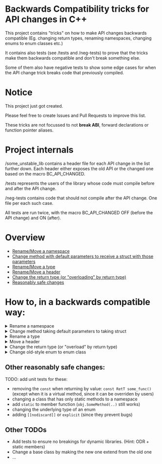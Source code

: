 # Backwards Compatibility tricks for API changes in C++

This project contains "tricks" on how to make API changes backwards compatible
(Eg. changing return types, renaming namespaces, changing enums to enum classes etc.)

It contains also tests (see /tests and /neg-tests) to prove that
the tricks make them backwards compatible and don't break something else.

Some of them also have negative tests to show some edge cases for when the
API change trick breaks code that previously compiled.

# Notice

This project just got created.

Please feel free to create Issues and Pull Requests to improve this list.

These tricks are not focussed to not **break ABI**,
forward declarations or function pointer aliases.

# Project internals

/some_unstable_lib contains a header file for each API change in the list further down.
Each header either exposes the old API or the changed one based on the macro BC_API_CHANGED.

/tests represents the users of the library whose code must compile
before and after the API change.

/neg-tests contains code that should not compile after the API change.
One file per each such case.

All tests are run twice, with the macro BC_API_CHANGED OFF (before the API change)
and ON (after).


# Overview
* [Rename/Move a namespace](#mv-namespace)
* [Change method with default parameters to receive a struct with those parameters](#change_defaults)
* [Rename/Move a type](#mv-type)
* [Rename/Move a header](#mv-header)
* [Change the return type (or "overloading" by return type)](#change_ret_type)
* [Reasonably safe changes](#reasonably_safe_changes)
<!--
* [Move symbols to a different namespace](#move_symb_to_ns)
* [Move symbols to a different class](#move_symb_to_class)
-->


# How to, in a backwards compatible way:

<details>
  <summary id="mv-namespace">Rename a namespace</summary>

**Initial code:**

```cpp
namespace path::to::v1 { ... }
```

**Scenario:** We maybe need to change the namespace name to fix a typo.
We will change it from `path::to::v1` to `path::to::v2`.

**Solution:** Rename the old namespace to the new one and add a namespace alias
for the old one.

```diff
+ namespace path::to::v2 {}
+ namespace path::to {
+   namespace v1 = path::to::v2;
+ }
+ 
- namespace path::to::v1 { ... }
+ namespace path::to::v2 { ... }
```

**Remarks:**

* `[[deprecated]]` attribute doesn't work on namespace aliases.
  You can try compiler specific directives (Eg. `#pragma deprecated(keyword)` for
  msvc)

* The empty namespace `namespace path::to::v2 {}` was added at the top of the
file for visibility purposes

**Files:**

* API: [NamespaceRename.hpp](some_unstable_lib/include/NamespaceRename.hpp)
* User: [NamespaceRenameTest.cpp](tests/NamespaceRenameTest.cpp)

</details>


<details>
  <summary id="change_defaults">Change method taking default parameters to taking struct</summary>

**Initial code:**

```cpp
void SomeMethod(
    const int mandatory,
    const bool opt1 = false,
    const float opt2 = 1e-6
) { ... }
```

**Scenario:** This method receives too many default parameters, and it only
becomes
harder for users to call it with only 1 or 2 parameters changed. We need to
change
the method to receive a struct containing these parameters instead.

**Solution:** If you just add the new `SomeMethod`, users calling `SomeMethod`
with
just the mandatory parameters will have the compiler complain about ambiguity (
it won't
know which of the 2 methods to choose from). To tell it to prefer the newer
one we need to make the old one less specialized by making it a template.

```diff
+ template<int = 0>
void SomeMethod(
    const int mandatory,
    const bool opt1 = false,
    const float opt2 = 1e-6
+ ) {
+  // Call the new implementation now
+  SomeMethod(mandatory, SomeMethodOpts{opt1, opt2});
+ }
+ 
+ struct SomeMethodOpts { bool opt1 = false; float opt2 = 1e-6; };
+ void SomeMethod(
+     const int mandatory,
+     SomeMethodOpts opts = {}
) { ... }
```

**Remarks:** You can deprecate the old `SomeMethod` (now a template)

**Files:**

* API: [MethodDefaultParams.hpp](some_unstable_lib/include/MethodDefaultParams.hpp)
* User: [MethodDefaultParamsTest.cpp](tests/MethodDefaultParamsTest.cpp)

</details>


<details>
  <summary id="mv-type">Rename a type</summary>

**Initial code:**

```cpp
struct OldName { ... };
```

**Scenario:** We maybe need to update the struct name to fix a typo.
We will change it to `NewName`.

**Solution:** We can use a type alias.

```diff
- struct OldName { ... };
+ struct NewName { ... };
+ using OldName = NewName;
```

**Remarks:**

* You can deprecate the old `OldName`.
* The users might learn the hard way that they shouldn't forward declare foreign
  types.

**Files:**

* API: [StructRename.hpp](some_unstable_lib/include/StructRename.hpp)
* User: [StructRenameTest.cpp](tests/StructRenameTest.cpp)

</details>


<details>
  <summary id="mv-header">Move a header</summary>

**Initial code:**

```cpp
// v1/OldName.hpp:
...
```

**Scenario:** We need to move/rename the header to `v2/NewName.hpp`.

**Solution:**

1. Move/rename the header:

```diff
- // v1/OldName.hpp:
+ // v2/NewName.hpp: <- only moved/renamed
...
```

2. Create a compatibility header file in the old location that includes
  the renamed/moved one.

```cpp
// v1/OldName.hpp: <- created to only include the renamed header + deprecation notice
#include "v2/NewName.hpp"

// You can also deprecate it by inserting a compilation error/warning:
// #error/warning OldName.hpp is deprecated, include "v2/NewName.hpp".`
```

**Remarks:** Rename/move using the versioning tool (Git/SVN) so you don't lose
blame history.

</details>


<details>
  <summary id="change_ret_type">Change the return type (or "overload" by return type)</summary>

**Initial code:**

```cpp
// (1) change some primitive `T` to `NewUserDefT`
bool CheckPassword(std::string);

// (2) change some primitive `const T&` to primitive `T`
struct Strukt {
const float& GetMemF() const {
return m_memF; }
};
```

**Scenario:**

(1) `CheckPassword` method returns true if it succeeds, otherwise false.
Make this method return some meaningful error message so the user knows why it
failed (why it returned false).

(2) `Strukt::GetMemF` returns primitive types as const& which is bad for
multiple reasons. We need to return by value.

However, we cannot just overload a function by return type and then deprecate
it.

**Solution:**

For (1): Return a new type that can be implicitly casted to bool.

- (1.1): If you don't want it to be implicitly casted to other primitive types like
  `int`, since C++20 you can make it conditionally explicit.
  (In the tests, `int x = CheckPassword("");` doesn't compile after the API change,
  while `bool x = CheckPassword("");` does)

For (2): Add a new class with an implicit cast operator to `NewRetT` and `OldRetT`.

- (2.1) Additionally, if the compiler can't decide between the 2 cast operators
  at overload resolution,
  templating the old one makes it choose the new overload candidate since it's
  more specialized.
- (2.2) Return GetterRetT by const& to avoid dangling references in user's
  Wrappers that only
  forward the old `const float&`

```diff
// (1) change primitive `T` to `NewUserDefT`
+ struct CheckPasswordResult { // mimics std::expected<void, std::string>
+     operator bool() const { return !m_errMsg.has_value(); }
+     const std::string& error() const { return m_errMsg.value(); }
+ private:
+     std::optional<std::string> m_errMsg;
+ };
- bool CheckPassword(std::string);
+ CheckPasswordResult CheckPassword(std::string);

// (2) change primitive `const T&` to primitive `T`
+ struct SomeMethodRetT {
+   template <int = 0> // (2.1)
+   operator OldRetT () const { ... }
+   operator NewRetT () const { ... }
+ };
struct Strukt {
-   const float& GetMemF() const { return m_memF; }
-   float m_memF = 3.f;
+   // (2.2)
+   const GetterRetT& GetMemF() const { return m_memF; }
+   GetterRetT m_memF = 3.f;
};
```

**Remarks:** The implicit cast may happen in unintended scenarios.
Also, you might want to deprecate the `OldRetT` cast operator and
the `GetterRetT` type.

**Files:**

* API: [include/ReturnTypeChange.hpp](some_unstable_lib/include/ReturnTypeChange.hpp)
  [include/ReturnTypeChangeByValue.hpp](some_unstable_lib/include/ReturnTypeChangeByValue.hpp)
* User: [tests/ReturnTypeChangeTest.cpp](tests/ReturnTypeChangeTest.cpp)
  [tests/ReturnTypeChangeByValueTest.hpp](tests/ReturnTypeChangeByValueTest.hpp)
* Neg: [neg-tests/ReturnTypeChangeTest.cpp](neg-tests/ReturnTypeChangeTest.cpp)

</details>


<details>
  <summary id="change_to_enum_class">Change old-style enum to enum class</summary>

**Initial code:**

```cpp
enum Handler {
    StdOut,
    StdErr,
    File,
};
```

**Scenario:**

CTO: > Upgrading old-style enums to enum classes shouldn't be too hard ... Right?

**Solution:**

In order to not break unscoped uses of the enum, we should define static
variables for each enum entry.

```diff
- enum Handler {
+ enum class Handler {
    StdOut,
    StdErr,
    File,
};

+ static constexpr Handler StdOut = Handler::StdOut;
+ static constexpr Handler StdErr = Handler::StdErr;
+ static constexpr Handler File = Handler::File;
```

**Remarks:** 

If the enum was used as bit flags, define bitwise operators as well.

Note: Assuming you have a `Log` method with 2 overloads, for `int` and for `Handler`,
and expect `Log(StdOut | StdErr)` to still call `Log(int)`, then
the return type for the bitwise operators should be `int`, otherwise `Handler`:

```cpp
// Add `friend` if the enum lies inside a `struct`
[friend] constexpr int operator|(Handler lhs, Handler rhs) {
    return static_cast<int>(lhs) | static_cast<int>(rhs);
}
```

**Files:**

* API: [ChangeToEnumClass.hpp](some_unstable_lib/include/ChangeToEnumClass.hpp)
* User: [ChangeToEnumClassTest.cpp](tests/ChangeToEnumClassTest.cpp)

</details>

<!--
<details>
  <summary id="move_symb_to_ns">Move types/symbols to a different namespace</summary>

**Initial code:**

```cpp
namespace path::to::v1 {
  struct DontMove {};
  struct Bar {};
  constexpr int VAL = 42;
  enum SomeEnum { A, B, C };
}
```

**Scenario:**

**Solution:**

```cpp
// simply move them
namespace path::to::v2 {
struct Bar {
};
constexpr int VAL = 42;
enum SomeEnum { A, B, C };
}

namespace path::to::v1 {
struct DontMove {
};

// add using declarations for each
// moved symbol in the old namespace
using path::to::v2::Bar;
using path::to::v2::VAL;
using path::to::v2::SomeEnum;
// to not break "v2::A" uses
using path::to::v2::SomeEnum::A;
using path::to::v2::SomeEnum::B;
using path::to::v2::SomeEnum::C;
}
```

**Remarks:**

**Files:**

</details>


<details>
  <summary id="move_symb_to_class">Move types/symbols to a different class</summary>

**Initial code:**

```cpp
// Change: move these to NewClass
struct OldClass {
struct Bar {
};
constexpr int VAL = 42;
enum SomeEnum { A, B, C };
bool Foo() { return true; }
}
```

```cpp
// simply move them
struct NewClass {
struct Bar {
};
static constexpr int VAL = 42;
enum SomeEnum { A, B, C };
bool Foo() { return true; }
}

// In short, the old class should depend on the new one so you can add these:
struct OldClass {
using Bar = NewClass::Bar;
static constexpr int VAL = NewClass::VAL;
using SomeEnum = NewClass::SomeEnum;
// plain old enums are special, you also need to not break "OldClass::A" uses
static constexpr SomeEnum A = NewClass::A;
static constexpr SomeEnum B = NewClass::B;
static constexpr SomeEnum C = NewClass::C;

bool Foo() { return m_newCls.Foo(); }
private:
NewClass m_newCls;
}
```

**Remarks:** You need to add a `static constexpr` for each enum field since it
is unscoped in the old class.

</details>
-->

## Other reasonably safe changes:

TODO: add unit tests for these:

* removing the `const` when returning by value: `const RetT some_func()`
  (except when it is a virtual method, since it can be overriden by users)
* changing a class that has only static methods to a namespace
* add `static` to member function (`obj.SomeMethod(..)` still works)
* changing the underlying type of an enum
* adding `[[nodiscard]]` or `explicit` (since they prevent bugs)

<!--
## <a name="quirks"/> Quirks

<details>
  <summary id="widen_enum">"Widening" the underlying type of an unscoped enum</summary>

**!Todo** add tests for this claim

**Scenario:** When using enums to work with bitfields,
we might not think ahead and end up in a situation where we
want to add a new enum value D after C however we are at the
limit of the default underlying type, i.e. `int`.

```cpp
enum SomeEnum {
  ...,
  B = 1 << 30,
  C = 1 << 31,
  // D = 1 << 32, UB or a warning/error when uncommented
};
```

Change to

```cpp
enum SomeEnum : std::uint64_t {
  ...,
  B = 1 << 30,
  C = 1 << 31,
  D = 1ull << 32,
};
```

**Remarks:**
This is already backwards-compatible, because the following code does not
give any underflow warnings.

```cpp
unsigned x = SomeEnum::C;
```

</details>
-->

## Other TODOs

- Add tests to ensure no breakings for dynamic libraries. (Hint: ODR + static
  members)
- Change a base class by making the new one extend from the old one
- ...
